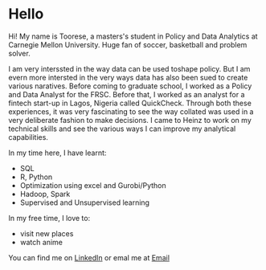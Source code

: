 # Hello

Hi! My name is Toorese, a masters's student in Policy and Data Analytics at Carnegie Mellon University. Huge fan of soccer, basketball and problem solver.

I am very interssted in the way data can be used toshape policy. But I am evern more intersted in the very ways data has also been sued to create various naratives. Before coming to graduate school, I worked as a Policy and Data Analyst for the FRSC. Before that, I worked as an analyst for a fintech start-up in Lagos, Nigeria called QuickCheck. Through both these experiences, it was very fascinating to see the way collated was used in a very deliberate fashion to make decisions. I came to Heinz to work on my technical skills and see the various ways I can improve my analytical capabilities.

In my time here, I have learnt:

- SQL
- R, Python
- Optimization using excel and Gurobi/Python
- Hadoop, Spark
- Supervised and Unsupervised learning

In my free time, I love to:

- visit new places
- watch anime

You can find me on [LinkedIn](https://www.linkedin.com/in/toorese-l/) or emal me at [Email](olasebik@andrew.cmu.edu)
